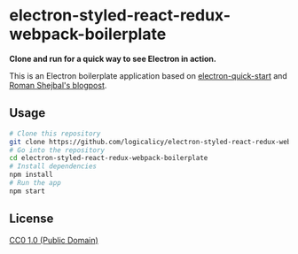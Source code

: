 # electron-styled-react-redux-webpack-boilerplate

**Clone and run for a quick way to see Electron in action.**

This is an Electron boilerplate application based on [electron-quick-start](https://github.com/electron/electron-quick-start) and [Roman Shejbal's blogpost](http://red-badger.com/blog/2016/04/18/building-desktop-apps-with-electron-webpack-and-redux/).

## Usage

```bash
# Clone this repository
git clone https://github.com/logicalicy/electron-styled-react-redux-webpack-boilerplate
# Go into the repository
cd electron-styled-react-redux-webpack-boilerplate
# Install dependencies
npm install
# Run the app
npm start
```

## License

[CC0 1.0 (Public Domain)](LICENSE.md)
